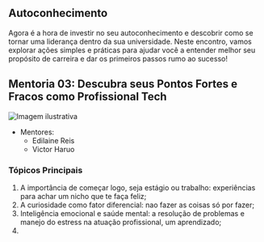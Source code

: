 ## Autoconhecimento
 Agora é a hora de investir no seu autoconhecimento e descobrir como se tornar uma liderança dentro da sua universidade. Neste encontro, vamos explorar ações simples e práticas para ajudar você a entender melhor seu propósito de carreira e dar os primeiros passos rumo ao sucesso!

## Mentoria 03: Descubra seus Pontos Fortes e Fracos como Profissional Tech
![Imagem ilustrativa](..\semana-03\print01.jpeg)

- Mentores:
  - Edilaine Reis
  - Victor Haruo

### Tópicos Principais

1. A importância de começar logo, seja estágio ou trabalho: experiências para achar um nicho que te faça feliz;
2. A curiosidade como fator diferencial: nao fazer as coisas só por fazer;
3. Inteligência emocional e saúde mental: a resolução de problemas e manejo do estress na atuação profissional, um aprendizado;
4. 
